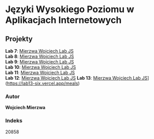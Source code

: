 # Języki Wysokiego Poziomu w Aplikacjach Internetowych

## Projekty

**Lab 7**: [Mierzwa Wojciech Lab JS](https://wojciechmierzwa.github.io/lab7)  
**Lab 8**: [Mierzwa Wojciech Lab JS](https://wojciechmierzwa.github.io/lab8)  
**Lab 9**: [Mierzwa Wojciech Lab JS](https://wojciechmierzwa.github.io/lab9/#/)  
**Lab 10**: [Mierzwa Wojciech Lab JS](https://wojciechmierzwa.github.io/lab10)  
**Lab 11**: [Mierzwa Wojciech Lab JS](https://wojciechmierzwa.github.io/lab11v2)  
**Lab 12**: [Mierzwa Wojciech Lab JS](https://lab12-35p6.vercel.app/)
**Lab 13**: [Mierzwa Wojciech Lab JS](https://lab12-35p6.vercel.app/)](https://lab13-six.vercel.app/meals)
### Autor
**Wojciech Mierzwa**  

### Indeks
20858
